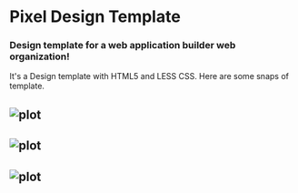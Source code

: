 # Pixel Design Template

### Design template for a web application builder web organization!

It's a Design template with HTML5 and LESS CSS. Here are some snaps of template.

## ![plot](./images/Screenshot%202024-09-08%20at%202.53.13 PM.png)

## ![plot](./images/Screenshot%202024-09-08%20at%202.54.11 PM.png)

## ![plot](./images/Screenshot%202024-09-08%20at%202.58.47 PM.png)

